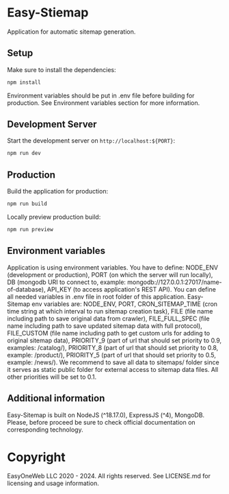 # Easy-Stiemap
Application for automatic sitemap generation.

## Setup

Make sure to install the dependencies:

```bash
npm install
```

Environment variables should be put in .env file before building for production. See Environment variables section for more information.

## Development Server

Start the development server on `http://localhost:${PORT}`:

```bash
npm run dev
```

## Production

Build the application for production:

```bash
npm run build
```

Locally preview production build:

```bash
npm run preview
```

## Environment variables

Application is using environment variables. You have to define: NODE_ENV (development or production), PORT (on which the server will run locally), DB (mongodb URI to connect to, example: mongodb://127.0.0.1:27017/name-of-database), API_KEY (to access application's REST API). You can define all needed variables in .env file in root folder of this application. Easy-Sitemap env variables are: NODE_ENV, PORT, CRON_SITEMAP_TIME (cron time string at which interval to run sitemap creation task), FILE (file name including path to save original data from crawler), FILE_FULL_SPEC (file name including path to save updated sitemap data with full protocol), FILE_CUSTOM (file name including path to get custom urls for adding to original sitemap data), PRIORITY_9 (part of url that should set priority to 0.9, examples: /catalog/), PRIORITY_8 (part of url that should set priority to 0.8, example: /product/), PRIORITY_5 (part of url that should set priority to 0.5, example: /news/). We recommend to save all data to sitemaps/ folder since it serves as static public folder for external access to sitemap data files. All other priorities will be set to 0.1.

## Additional information

Easy-Sitemap is built on NodeJS (^18.17.0), ExpressJS (^4), MongoDB. Please, before proceed be sure to check official documentation on corresponding technology.

# Copyright

EasyOneWeb LLC 2020 - 2024. All rights reserved. See LICENSE.md for licensing and usage information.
